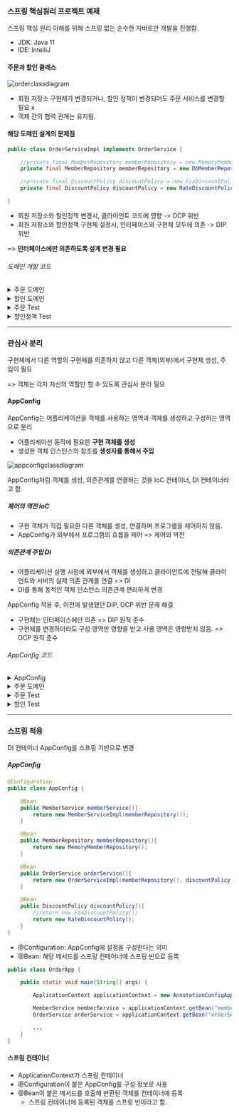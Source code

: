 ### 스프링 핵심원리 프로젝트 예제

스프링 핵심 원리 이해를 위해 스프링 없는 순수한 자바로만 개발을 진행함.

- JDK: Java 11
- IDE: IntelliJ

#### 주문과 할인 클래스 


![orderclassdiagram](https://user-images.githubusercontent.com/68267278/160534462-3145fff5-0fc2-45d6-93da-d43c92213bda.png)

- 회원 저장소 구현체가 변경되거나, 할인 정책이 변경되어도 주문 서비스를 변경할 필요 x
- 객체 간의 협력 관계는 유지됨.


#### 해당 도메인 설계의 문제점

``` java
public class OrderServiceImpl implements OrderService {

    //private final MemberRepository memberRepository = new MemoryMemberRepository();
    private final MemberRepository memberRepository = new DbMemberRepository();

    //private final DiscountPolicy discountPolicy = new FixDiscountPolicy();
    private final DiscountPolicy discountPolicy = new RateDiscountPolicy();

}

```

- 회원 저장소와 할인정책 변경시, 클라이언트 코드에 영향 -> OCP 위반
- 회원 저장소와 할인정책 구현체 설정시, 인터페이스와 구현체 모두에 의존 -> DIP 위반

=> <b>인터페이스에만 의존하도록 설계 변경 필요</b>

###### 도메인 개발 코드
<details>
<summary>주문 도메인</summary>

``` java
public interface OrderService {

    //주문 생성 후 주문 결과 반환
    Order createOrder(Long memberId, String itemName, int itemPrice);
}

```

``` java
public class OrderServiceImpl implements OrderService {

    private final MemberRepository memberRepository = new MemoryMemberRepository();
    private final DiscountPolicy discountPolicy = new FixDiscountPolicy();

    @Override
    public Order createOrder(Long memberId, String itemName, int itemPrice) {
        Member member = memberRepository.findById(memberId);
        int discountPrice = discountPolicy.discount(member, itemPrice);

        return new Order(memberId, itemName, itemPrice, discountPrice);
    }
}

```
</details>

<details>
<summary>할인 도메인</summary>

``` java
public interface DiscountPolicy {

    //return 할인 대상 금액
    int discount(Member member, int price);
}
```

``` java
public class FixDiscountPolicy implements DiscountPolicy{

    private int discountFixAmount = 1000; //1000원 할인

    @Override
    public int discount(Member member, int price) {
        if(member.getGrade()== Grade.VIP){
            return discountFixAmount;
        }else {
            return 0;
        }
    }
}
```

``` java
public class RateDiscountPolicy implements DiscountPolicy{

    private int discountPercent = 10;

    @Override
    public int discount(Member member, int price) {
        if(member.getGrade()== Grade.VIP){
            return price * discountPercent/100;
        }
        else{
            return 0;
        }
    }
}
```
</details>

<details>
<summary>주문 Test</summary>

``` java
class OrderAppTest {

    MemberService memberService = new MemberServiceImpl();
    OrderService orderService = new OrderServiceImpl();

    @Test
    void createOrder() {
        Long memberId = 1L;
        Member member = new Member(memberId, "memberA", Grade.VIP);
        memberService.join(member);

        Order order = orderService.createOrder(memberId, "itemA", 10000);
        Assertions.assertThat(order.getDiscountPrice()).isEqualTo(1000);
    }
}
```
</details>

<details>
<summary>할인정책 Test</summary>

``` java

class RateDiscountPolicyTest {

    RateDiscountPolicy discountPolicy = new RateDiscountPolicy();

    @Test
    @DisplayName("VIP는 10% 할인이 적용되어야 한다")
    void vip_o() {
        //given
        Member member = new Member(1L, "memberVIP", Grade.VIP);

        //when
        int discount = discountPolicy.discount(member, 10000);

        //then
        Assertions.assertThat(discount).isEqualTo(1000);
    }

    @Test
    @DisplayName("VIP가 아니면 할인이 적용되지 않아야 한다")
    void vip_x(){
        //given
        Member member = new Member(2L, "memberBASIC", Grade.BASIC);

        //when
        int discount = discountPolicy.discount(member, 10000);

        //then
        Assertions.assertThat(discount).isEqualTo(0);
    }
}
```
</details>

----

### 관심사 분리

구현체에서 다른 역할의 구현체를 의존하지 않고 다른 객체(외부)에서 구현체 생성, 주입이 필요

=> 객체는 각자 자신의 역할만 할 수 있도록 관심사 분리 필요

#### AppConfig

AppConfig는 어플리케이션을 객체를 사용하는 영역과 객체를 생성하고 구성하는 영역으로 분리

- 어플리케이션 동작에 필요한 <b>구현 객체를 생성</b>
- 생성한 객체 인스턴스의 참조를 <b>생성자를 통해서 주입</b>

![appconfigclassdiagram](https://user-images.githubusercontent.com/68267278/160762757-474063cd-4a8b-4dd6-a19e-9f2a3103ab49.png)


AppConfig처럼 객체를 생성, 의존관계를 연결하는 것을 IoC 컨테이너, DI 컨테이너라고 함.

##### 제어의 역전 IoC

- 구현 객체가 직접 필요한 다른 객체를 생성, 연결하며 프로그램을 제어하지 않음.
- AppConfig가 외부에서 프로그램의 흐름을 제어 => 제어의 역전

##### 의존관계 주입 DI

- 어플리케이션 실행 시점에 외부에서 객체를 생성하고 클라이언트에 전달해 클라이언트와 서버의 실제 의존 관계를 연결 => DI
- DI를 통해 동적인 객체 인스턴스 의존관계 편리하게 변경


AppConfig 적용 후, 이전에 발생했던 DIP, OCP 위반 문제 해결

- 구현체는 인터페이스에만 의존 => DIP 원칙 준수
- 구현체를 변경하더라도 구성 영역만 영향을 받고 사용 영역은 영향받지 않음. => OCP 원칙 준수

###### AppConfig 코드
<details>
<summary>AppConfig</summary>

``` java
public class AppConfig {

    public MemberService memberService(){
        return new MemberServiceImpl(memberRepository());
    }
    
    public MemberRepository memberRepository(){
        return new MemoryMemberRepository();
    }

    public OrderService orderService(){
        return new OrderServiceImpl(memberRepository(), discountPolicy());
    }

    public DiscountPolicy discountPolicy(){
        //return new FixDiscountPolicy();
        return new RateDiscountPolicy();
    }
}

```
</details>

<details>
<summary>주문 도메인</summary>

``` java
public class OrderServiceImpl implements OrderService {

    private final MemberRepository memberRepository;
    private final DiscountPolicy discountPolicy;

    public OrderServiceImpl(MemberRepository memberRepository, DiscountPolicy discountPolicy) {
        this.memberRepository = memberRepository;
        this.discountPolicy = discountPolicy;
    }

    @Override
    public Order createOrder(Long memberId, String itemName, int itemPrice) {
        Member member = memberRepository.findById(memberId);
        int discountPrice = discountPolicy.discount(member, itemPrice);

        return new Order(memberId, itemName, itemPrice, discountPrice);
    }
}

```
</details>

<details>
<summary>주문 Test</summary>

``` java
class OrderAppTest {

    MemberService memberService;
    OrderService orderService;

    @BeforeEach
    public void beforeEach(){
        AppConfig appConfig = new AppConfig();

        memberService = appConfig.memberService();
        orderService = appConfig.orderService();
    }

    @Test
    void createOrder() {
        Long memberId = 1L;
        Member member = new Member(memberId, "memberA", Grade.VIP);
        memberService.join(member);

        Order order = orderService.createOrder(memberId, "itemA", 10000);
        Assertions.assertThat(order.getDiscountPrice()).isEqualTo(1000);
    }
}
```
</details>

<details>
<summary>할인 Test</summary>

``` java
class RateDiscountPolicyTest {

    DiscountPolicy discountPolicy;

    @Test
    @DisplayName("VIP는 10% 할인이 적용되어야 한다")
    void vip_o() {

        AppConfig appConfig = new AppConfig();
        discountPolicy = appConfig.discountPolicy();

        //given
        Member member = new Member(1L, "memberVIP", Grade.VIP);

        //when
        int discount = discountPolicy.discount(member, 20000);

        //then
        Assertions.assertThat(discount).isEqualTo(2000);
    }

    @Test
    @DisplayName("VIP가 아니면 할인이 적용되지 않아야 한다")
    void vip_x(){

        AppConfig appConfig = new AppConfig();
        discountPolicy = appConfig.discountPolicy();

        //given
        Member member = new Member(2L, "memberBASIC", Grade.BASIC);

        //when
        int discount = discountPolicy.discount(member, 10000);

        //then
        Assertions.assertThat(discount).isEqualTo(0);
    }
}
```
</details>

---
### 스프링 적용

DI 컨테이너 AppConfig를 스프링 기반으로 변경


##### AppConfig
``` java
@Configuration
public class AppConfig {

    @Bean
    public MemberService memberService(){
        return new MemberServiceImpl(memberRepository());
    }

    @Bean
    public MemberRepository memberRepository(){
        return new MemoryMemberRepository();
    }

    @Bean
    public OrderService orderService(){
        return new OrderServiceImpl(memberRepository(), discountPolicy());
    }

    @Bean
    public DiscountPolicy discountPolicy(){
        //return new FixDiscountPolicy();
        return new RateDiscountPolicy();
    }
}
```

- @Configuration: AppConfig에 설정을 구성한다는 의미
- @Bean: 해당 메서드를 스프링 컨테이너에 스프링 빈으로 등록


``` java
public class OrderApp {

    public static void main(String[] args) {

        ApplicationContext applicationContext = new AnnotationConfigApplicationContext(AppConfig.class);

        MemberService memberService = applicationContext.getBean("memberService", MemberService.class);
        OrderService orderService = applicationContext.getBean("orderService", OrderService.class);

        ...
    }
}

```

#### 스프링 컨테이너

- ApplicationContext가 스프링 컨테이너
- @Configuration이 붙은 AppConfig를 구성 정보로 사용
- @Bean이 붙은 메서드를 호출해 반환된 객체를 컨테이너에 등록
  - 스프링 컨테이너에 등록된 객체를 스프링 빈이라고 함.
